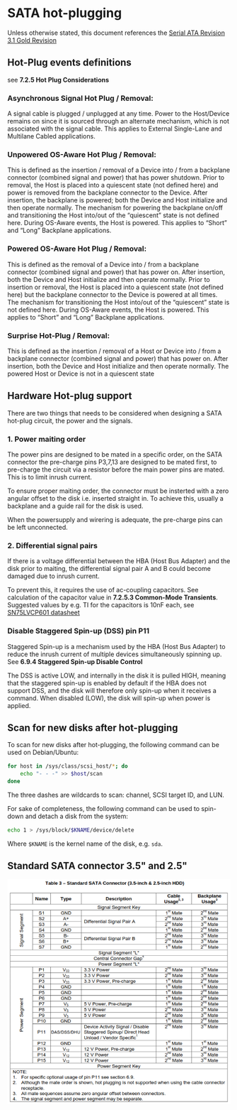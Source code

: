 # SATA hot-plugging

Unless otherwise stated, this document references the
[Serial ATA Revision 3.1 Gold Revision](https://sata-io.org/system/files/specifications/SerialATA_Revision_3_1_Gold.pdf)

## Hot-Plug events definitions

see **7.2.5 Hot Plug Considerations** 

### Asynchronous Signal Hot Plug / Removal:
A signal cable is plugged / unplugged at
any time. Power to the Host/Device remains on since it is sourced through an alternate
mechanism, which is not associated with the signal cable. This applies to External
Single-Lane and Multilane Cabled applications.

### Unpowered OS-Aware Hot Plug / Removal:
This is defined as the insertion / removal of
a Device into / from a backplane connector (combined signal and power) that has power
shutdown. Prior to removal, the Host is placed into a quiescent state (not defined here)
and power is removed from the backplane connector to the Device. After insertion, the
backplane is powered; both the Device and Host initialize and then operate normally.
The mechanism for powering the backplane on/off and transitioning the Host into/out of
the “quiescent” state is not defined here. During OS-Aware events, the Host is powered.
This applies to “Short” and “Long” Backplane applications.

### Powered OS-Aware Hot Plug / Removal:
This is defined as the removal of a Device
into / from a backplane connector (combined signal and power) that has power on. After
insertion, both the Device and Host initialize and then operate normally. Prior to insertion
or removal, the Host is placed into a quiescent state (not defined here) but the backplane
connector to the Device is powered at all times. The mechanism for transitioning the
Host into/out of the “quiescent” state is not defined here. During OS-Aware events, the
Host is powered. This applies to “Short” and “Long” Backplane applications.

### Surprise Hot-Plug / Removal:
This is defined as the insertion / removal of a Host or
Device into / from a backplane connector (combined signal and power) that has 
power on. After insertion, both the Device and Host initialize and then operate 
normally. The powered Host or Device is not in a quiescent state

## Hardware Hot-plug support

There are two things that needs to be considered when designing a SATA hot-plug
circuit, the power and the signals.

### 1. Power maiting order

The power pins are designed to be mated in a specific order, on the SATA 
connector the pre-charge pins P3,7,13 are designed to be mated first, to 
pre-charge the circuit via a resistor before the main power pins are mated. 
This is to limit inrush current.

To ensure proper maiting order, the connector must be insterted with a zero 
angular offset to the disk i.e. inserted straight in. To achieve this, usually 
a backplane and a guide rail for the disk is used.

When the powersupply and wirering is adequate, the pre-charge pins can be left 
unconnected.

### 2. Differential signal pairs
If there is a voltage differential between the HBA (Host Bus Adapter) and the
disk prior to maiting, the differential signal pair A and B could become 
damaged due to inrush current. 

To prevent this, it requires the use of ac-coupling capacitors. See calculation 
of the capacitor value in **7.2.5.3 Common-Mode Transients**. Suggested values 
by e.g. TI for the capacitors is 10nF each, see 
[SN75LVCP601 datasheet](https://www.ti.com/lit/ds/symlink/sn75lvcp601.pdf?ts=1693568146060)

### Disable Staggered Spin-up (DSS) pin P11 
Staggered Spin-up is a mechanism used by the HBA (Host Bus Adapter) to reduce 
the inrush current of multiple devices simultaneously spinning up. See 
**6.9.4 Staggered Spin-up Disable Control** 

The DSS is active LOW, and internally in the disk it is pulled HIGH, meaning 
that the staggered spin-up is enabled by default if the HBA does not support 
DSS, and the disk will therefore only spin-up when it receives a command. 
When disabled (LOW), the disk will spin-up when power is applied.

## Scan for new disks after hot-plugging

To scan for new disks after hot-plugging, the following command can be used 
on Debian/Ubuntu:

```bash
for host in /sys/class/scsi_host/*; do 
    echo "- - -" >> $host/scan
done
```
The three dashes are wildcards to scan: channel, SCSI target ID, and LUN.

For sake of completeness, the following command can be used to spin-down and 
detach a disk from the system:

```bash
echo 1 > /sys/block/$KNAME/device/delete
```

Where `$KNAME` is the kernel name of the disk, e.g. `sda`.

## Standard SATA connector 3.5" and 2.5"
![SATA connector](assets/Standard-SATA-Connector.png)
